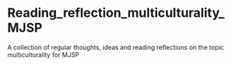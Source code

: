 # Reading_reflection_multiculturality_MJSP
A collection of regular thoughts, ideas and reading reflections on the topic multiculturality for MJSP
